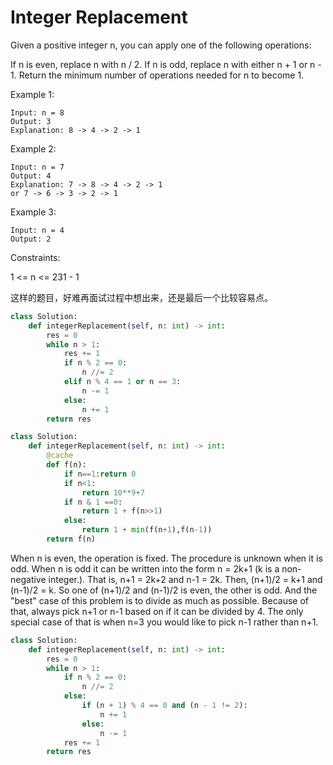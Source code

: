 # Integer Replacement

Given a positive integer n, you can apply one of the following operations:

If n is even, replace n with n / 2.
If n is odd, replace n with either n + 1 or n - 1.
Return the minimum number of operations needed for n to become 1.

Example 1:

```
Input: n = 8
Output: 3
Explanation: 8 -> 4 -> 2 -> 1
```

Example 2:

```
Input: n = 7
Output: 4
Explanation: 7 -> 8 -> 4 -> 2 -> 1
or 7 -> 6 -> 3 -> 2 -> 1
```

Example 3:

```
Input: n = 4
Output: 2
```

Constraints:

1 <= n <= 231 - 1

这样的题目，好难再面试过程中想出来，还是最后一个比较容易点。

```python
class Solution:
    def integerReplacement(self, n: int) -> int:
        res = 0
        while n > 1:
            res += 1
            if n % 2 == 0:
                n //= 2
            elif n % 4 == 1 or n == 3:
                n -= 1
            else:
                n += 1
        return res
```

```python
class Solution:
    def integerReplacement(self, n: int) -> int:
        @cache
        def f(n):
            if n==1:return 0
            if n<1:
                return 10**9+7
            if n & 1 ==0:
                return 1 + f(n>>1)
            else:
                return 1 + min(f(n+1),f(n-1))
        return f(n)
```

When n is even, the operation is fixed. The procedure is unknown when it is odd. When n is odd it can be written into the form n = 2k+1 (k is a non-negative integer.). That is, n+1 = 2k+2 and n-1 = 2k. Then, (n+1)/2 = k+1 and (n-1)/2 = k. So one of (n+1)/2 and (n-1)/2 is even, the other is odd. And the "best" case of this problem is to divide as much as possible. Because of that, always pick n+1 or n-1 based on if it can be divided by 4. The only special case of that is when n=3 you would like to pick n-1 rather than n+1.

```python
class Solution:
    def integerReplacement(self, n: int) -> int:
        res = 0
        while n > 1:
            if n % 2 == 0:
                n //= 2
            else:
                if (n + 1) % 4 == 0 and (n - 1 != 2):
                    n += 1
                else:
                    n -= 1
            res += 1
        return res
```
